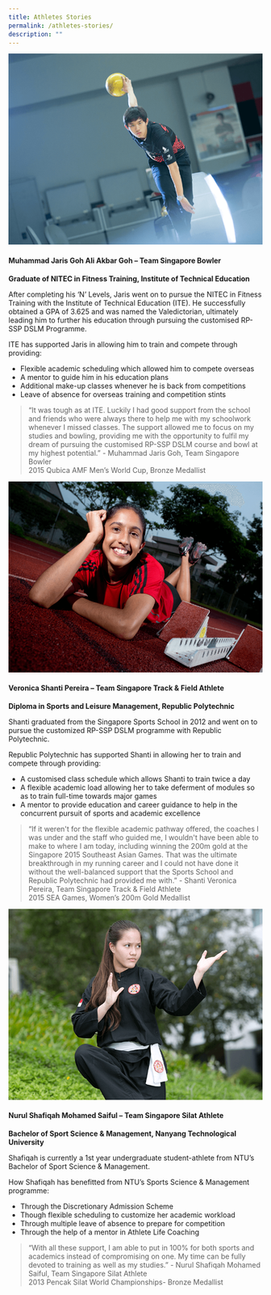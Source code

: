 ```yaml
---
title: Athletes Stories
permalink: /athletes-stories/
description: ""
---
```

![Muhammad Jaris Goh Ali Akbar Goh](/images/Our%20Work/Singapore%20Sports%20Institute/Athlete%20Life/SpexEducation/Athletes%20Stories/MuhammadJarisGohfeb14AlvinTohHIRES24678.png)
#### **Muhammad Jaris Goh Ali Akbar Goh – Team Singapore Bowler**

**Graduate of NITEC in Fitness Training, Institute of Technical Education**

After completing his ‘N’ Levels, Jaris went on to pursue the NITEC in Fitness Training with the Institute of Technical Education (ITE). He successfully obtained a GPA of 3.625 and was named the Valedictorian, ultimately leading him to further his education through pursuing the customised RP-SSP DSLM Programme.  
  
ITE has supported Jaris in allowing him to train and compete through providing:  

*   Flexible academic scheduling which allowed him to compete overseas
*   A mentor to guide him in his education plans
*   Additional make-up classes whenever he is back from competitions
*   Leave of absence for overseas training and competition stints

> “It was tough as at ITE. Luckily I had good support from the school and friends who were always there to help me with my schoolwork whenever I missed classes. The support allowed me to focus on my studies and bowling, providing me with the opportunity to fulfil my dream of pursuing the customised RP-SSP DSLM course and bowl at my highest potential.” - Muhammad Jaris Goh, Team Singapore Bowler  
2015 Qubica AMF Men’s World Cup, Bronze Medallist

![VeronicaShantiPereira](/images/Our%20Work/Singapore%20Sports%20Institute/Athlete%20Life/SpexEducation/Athletes%20Stories/VeronicaShantiPereira.png)

#### **Veronica Shanti Pereira – Team Singapore Track & Field Athlete**

**Diploma in Sports and Leisure Management, Republic Polytechnic**

Shanti graduated from the Singapore Sports School in 2012 and went on to pursue the customized RP-SSP DSLM programme with Republic Polytechnic.

Republic Polytechnic has supported Shanti in allowing her to train and compete through providing:

*   A customised class schedule which allows Shanti to train twice a day 
*   A flexible academic load allowing her to take deferment of modules so as to train full-time towards major games
*   A mentor to provide education and career guidance to help in the concurrent pursuit of sports and academic excellence

> “If it weren't for the flexible academic pathway offered, the coaches I was under and the staff who guided me, I wouldn't have been able to make to where I am today, including winning the 200m gold at the Singapore 2015 Southeast Asian Games. That was the ultimate breakthrough in my running career and I could not have done it without the well-balanced support that the Sports School and Republic Polytechnic had provided me with.” -  Shanti Veronica Pereira, Team Singapore Track & Field Athlete  
2015 SEA Games, Women’s 200m Gold Medallist

![NurulShafiqahMOHAMEDSAIFUL](/images/Our%20Work/Singapore%20Sports%20Institute/Athlete%20Life/SpexEducation/Athletes%20Stories/NurulShafiqahMOHAMEDSAIFUL27Sep13ByVincentNghaiHiRes003.png)

#### **Nurul Shafiqah Mohamed Saiful – Team Singapore Silat Athlete**

**Bachelor of Sport Science & Management, Nanyang Technological University**

Shafiqah is currently a 1st year undergraduate student-athlete from NTU’s Bachelor of Sport Science & Management.  
  
How Shafiqah has benefitted from NTU’s Sports Science & Management programme:  

*   Through the Discretionary Admission Scheme
*   Though flexible scheduling to customize her academic workload
*   Through multiple leave of absence to prepare for competition
*   Through the help of a mentor in Athlete Life Coaching

>“With all these support, I am able to put in 100% for both sports and academics instead of compromising on one. My time can be fully devoted to training as well as my studies.” - Nurul Shafiqah Mohamed Saiful, Team Singapore Silat Athlete  
2013 Pencak Silat World Championships- Bronze Medallist